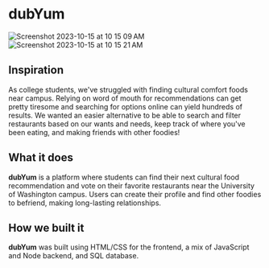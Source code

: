 # dubYum
![Screenshot 2023-10-15 at 10 15 09 AM](https://github.com/salmaaalyy/dubyum/assets/84868923/04b3a0bb-8882-4ade-8278-4ad827dd104a)
![Screenshot 2023-10-15 at 10 15 21 AM](https://github.com/salmaaalyy/dubyum/assets/84868923/df1ea3a4-3741-477b-af59-f98bde0483bb)

## Inspiration
As college students, we've struggled with finding cultural comfort foods near campus. Relying on word of mouth for recommendations can get pretty tiresome and searching for options online can yield hundreds of results. We wanted an easier alternative to be able to search and filter restaurants based on our wants and needs, keep track of where you've been eating, and making friends with other foodies!
## What it does
**dubYum** is a platform where students can find their next cultural food recommendation and vote on their favorite restaurants near the University of Washington campus. Users can create their profile and find other foodies to befriend, making long-lasting relationships.
## How we built it
**dubYum** was built using HTML/CSS for the frontend, a mix of JavaScript and Node backend, and SQL database.
